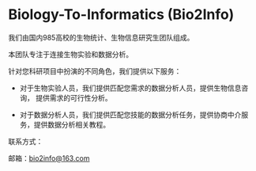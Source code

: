# Biology-To-Informatics (Bio2Info)

我们由国内985高校的生物统计、生物信息研究生团队组成。

本团队专注于连接生物实验和数据分析。

针对您科研项目中扮演的不同角色，我们提供以下服务：

* 对于生物实验人员，我们提供匹配您需求的数据分析人员，提供生物信息咨询， 提供需求的可行性分析。

* 对于数据分析人员，我们提供匹配您技能的数据分析任务，提供协商中介服务，提供数据分析相关教程。

联系方式：

邮箱：bio2info@163.com
